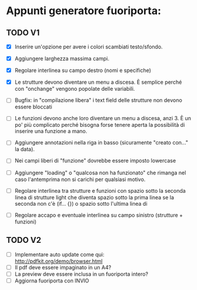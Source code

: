 # Appunti generatore fuoriporta:


## TODO V1
- [x]	Inserire un'opzione per avere i colori scambiati testo/sfondo.

- [x]	Aggiungere larghezza massima campi.

- [x] Regolare interlinea su campo destro (nomi e specifiche)

- [x]	Le strutture devono diventare un menu a discesa. È semplice perché con "onchange" vengono popolate delle variabili.

- [ ] Bugfix: in "compilazione libera" i text field delle strutture non devono essere bloccati

- [ ] Le funzioni devono anche loro diventare un menu a discesa, anzi 3. È un po' più complicato perché bisogna forse tenere aperta la possibilità di inserire una funzione a mano.

- [ ] Aggiungere annotazioni nella riga in basso (sicuramente "creato con..." la data).

- [ ] Nei campi liberi di "funzione" dovrebbe essere imposto lowercase

- [ ] Aggiungere "loading" o "qualcosa non ha funzionato" che rimanga nel caso l'antemprima non si carichi per qualsiasi motivo.

- [ ] Regolare interlinea tra strutture e funzioni con spazio sotto la seconda linea di strutture light che diventa spazio sotto la prima linea se la seconda non c'è (if... {}) o spazio sotto l'ultima linea di

- [ ] Regolare accapo e eventuale interlinea su campo sinistro (strutture + funzioni)



## TODO V2
- [ ] Implementare auto update come qui: http://pdfkit.org/demo/browser.html
- [ ] Il pdf deve essere impaginato in un A4?
- [ ] La preview deve essere inclusa in un fuoriporta intero?
- [ ] Aggiorna fuoriporta con INVIO
